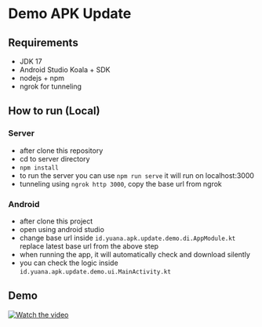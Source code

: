 # Demo APK Update

## Requirements
* JDK 17
* Android Studio Koala + SDK
* nodejs + npm
* ngrok for tunneling

## How to run (Local)

### Server
* after clone this repository
* cd to server directory
* `npm install`
* to run the server you can use `npm run serve` it will run on localhost:3000
* tunneling using `ngrok http 3000`, copy the base url from ngrok

### Android
* after clone this project
* open using android studio
* change base url inside `id.yuana.apk.update.demo.di.AppModule.kt` replace latest base url from the above step
* when running the app, it will automatically check and download silently
* you can check the logic inside `id.yuana.apk.update.demo.ui.MainActivity.kt`

## Demo
[![Watch the video](https://img.youtube.com/vi/0OryIFgzt7M/hqdefault.jpg)](https://www.youtube.com/watch?v=0OryIFgzt7M)
